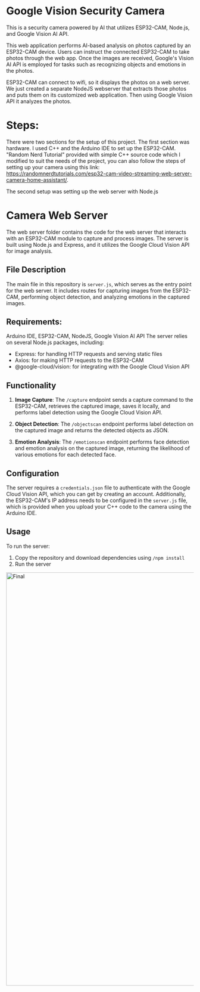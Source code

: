 # Google Vision Security Camera
This is a security camera powered by AI that utilizes ESP32-CAM, Node.js, and Google Vision AI API.

This web application performs AI-based analysis on photos captured by an ESP32-CAM device. Users can instruct the connected ESP32-CAM to take photos through the web app. Once the images are received, Google's Vision AI API is employed for tasks such as recognizing objects and emotions in the photos.

ESP32-CAM can connect to wifi, so it displays the photos on a web server. We just created a separate NodeJS webserver that extracts those photos and puts them on its customized web application. Then using Google Vision API it analyzes the photos.

# Steps:
There were two sections for the setup of this project. The first section was hardware. I used C++ and the Arduino IDE to set up the ESP32-CAM. "Random Nerd Tutorial" provided with simple C++ source code which I modified to suit the needs of the project, you can also follow the steps of setting up your camera using this link: https://randomnerdtutorials.com/esp32-cam-video-streaming-web-server-camera-home-assistant/.

The second setup was setting up the web server with Node.js

# Camera Web Server

The web server folder contains the code for the web server that interacts with an ESP32-CAM module to capture and process images. The server is built using Node.js and Express, and it utilizes the Google Cloud Vision API for image analysis.

## File Description
The main file in this repository is `server.js`, which serves as the entry point for the web server. It includes routes for capturing images from the ESP32-CAM, performing object detection, and analyzing emotions in the captured images.

## Requirements:
Arduino IDE, ESP32-CAM, NodeJS, Google Vision AI API
The server relies on several Node.js packages, including:
- Express: for handling HTTP requests and serving static files
- Axios: for making HTTP requests to the ESP32-CAM
- @google-cloud/vision: for integrating with the Google Cloud Vision API

## Functionality
1. **Image Capture**: The `/capture` endpoint sends a capture command to the ESP32-CAM, retrieves the captured image, saves it locally, and performs label detection using the Google Cloud Vision API.

2. **Object Detection**: The `/objectscan` endpoint performs label detection on the captured image and returns the detected objects as JSON.

3. **Emotion Analysis**: The `/emotionscan` endpoint performs face detection and emotion analysis on the captured image, returning the likelihood of various emotions for each detected face.

## Configuration
The server requires a `credentials.json` file to authenticate with the Google Cloud Vision API, which you can get by creating an account. Additionally, the ESP32-CAM's IP address needs to be configured in the `server.js` file, which is provided when you upload your C++ code to the camera using the Arduino IDE.

## Usage
To run the server:
1. Copy the repository and download dependencies using `/npm install`
2. Run the server

<img width="1109" alt="Final" src="https://github.com/usaeedcs/GoogleVisionAPICamera/assets/85361194/4cd54b7d-a843-4362-a2a1-d2a7dc548819">
